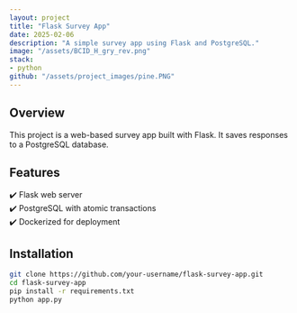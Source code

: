 ```yaml
---
layout: project
title: "Flask Survey App"
date: 2025-02-06
description: "A simple survey app using Flask and PostgreSQL."
image: "/assets/BCID_H_gry_rev.png"
stack:
- python
github: "/assets/project_images/pine.PNG"
---
```


## Overview
This project is a web-based survey app built with Flask. It saves responses to a PostgreSQL database.

## Features
✔️ Flask web server  
✔️ PostgreSQL with atomic transactions  
✔️ Dockerized for deployment  

## Installation
```bash
git clone https://github.com/your-username/flask-survey-app.git
cd flask-survey-app
pip install -r requirements.txt
python app.py
